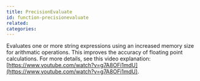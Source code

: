 ```yaml
---
title: PrecisionEvaluate
id: function-precisionevaluate
related:
categories:
---
```


Evaluates one or more string expressions using an increased memory size for arithmatic operations. This improves the accuracy of floating point calculations. For more details, see this video explanation: [https://www.youtube.com/watch?v=g7A8OFi1mdU](https://www.youtube.com/watch?v=g7A8OFi1mdU).
